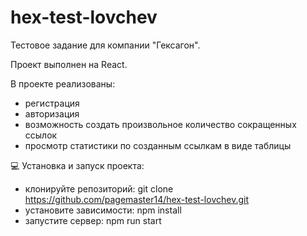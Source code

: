 # hex-test-lovchev

Тестовое задание для компании "Гексагон".

Проект выполнен на React.

В проекте реализованы:

- регистрация
- авторизация
- возможность создать произвольное количество сокращенных ссылок
- просмотр статистики по созданным ссылкам в виде таблицы

💻 Установка и запуск проекта:

- клонируйте репозиторий: git clone https://github.com/pagemaster14/hex-test-lovchev.git
- установите зависимости: npm install
- запустите сервер: npm run start
